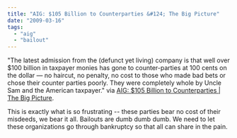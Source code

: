 ```yaml
---
title: "AIG: $105 Billion to Counterparties &#124; The Big Picture"
date: "2009-03-16"
tags: 
  - "aig"
  - "bailout"
---
```


"The latest admission from the (defunct yet living) company is that well over $100 billion in taxpayer monies has gone to counter-parties at 100 cents on the dollar — no haircut, no penalty, no cost to those who made bad bets or chose their counter parties poorly. They were completely whole by Uncle Sam and the American taxpayer." via [AIG: $105 Billion to Counterparties | The Big Picture](http://www.ritholtz.com/blog/2009/03/aig-105-billion-to-counterparties/).

This is exactly what is so frustrating -- these parties bear no cost of their misdeeds, we bear it all. Bailouts are dumb dumb dumb. We need to let these organizations go through bankruptcy so that all can share in the pain.
